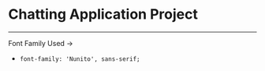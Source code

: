 # Chatting Application Project

---
Font Family Used ->
- <code>font-family: 'Nunito', sans-serif;</code>